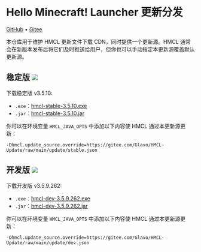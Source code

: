 # Hello Minecraft! Launcher 更新分发

[GitHub](https://github.com/HMCL-dev/HMCL-Update) • [Gitee](https://gitee.com/Glavo/HMCL-Update)

本仓库用于维护 HMCL 更新文件下载 CDN，同时提供一个更新源。HMCL 通常会在新版本发布后将它们及时推送给用户，但你也可以手动指定本更新源覆盖默认更新源。


## 稳定版 [![](https://img.shields.io/maven-central/v/org.glavo.hmcl/hmcl-stable?label=稳定版)](https://search.maven.org/artifact/org.glavo.hmcl/hmcl-stable/3.5.10/pom)

下载稳定版 v3.5.10:

* `.exe`：[hmcl-stable-3.5.10.exe](https://mirrors.cloud.tencent.com/nexus/repository/maven-public/org/glavo/hmcl/hmcl-stable/3.5.10/hmcl-stable-3.5.10.exe)
* `.jar`：[hmcl-stable-3.5.10.jar](https://mirrors.cloud.tencent.com/nexus/repository/maven-public/org/glavo/hmcl/hmcl-stable/3.5.10/hmcl-stable-3.5.10.jar)

你可以在环境变量 `HMCL_JAVA_OPTS` 中添加以下内容使 HMCL 通过本更新源更新：

```
-Dhmcl.update_source.override=https://gitee.com/Glavo/HMCL-Update/raw/main/update/stable.json
```

## 开发版 [![](https://img.shields.io/maven-central/v/org.glavo.hmcl/hmcl-dev?label=开发版)](https://search.maven.org/artifact/org.glavo.hmcl/hmcl-dev/3.5.9.262/pom)

下载开发版 v3.5.9.262:

* `.exe`：[hmcl-dev-3.5.9.262.exe](https://mirrors.cloud.tencent.com/nexus/repository/maven-public/org/glavo/hmcl/hmcl-dev/3.5.9.262/hmcl-dev-3.5.9.262.exe)
* `.jar`：[hmcl-dev-3.5.9.262.jar](https://mirrors.cloud.tencent.com/nexus/repository/maven-public/org/glavo/hmcl/hmcl-dev/3.5.9.262/hmcl-dev-3.5.9.262.jar)

你可以在环境变量 `HMCL_JAVA_OPTS` 中添加以下内容使 HMCL 通过本更新源更新：

```
-Dhmcl.update_source.override=https://gitee.com/Glavo/HMCL-Update/raw/main/update/dev.json
```

